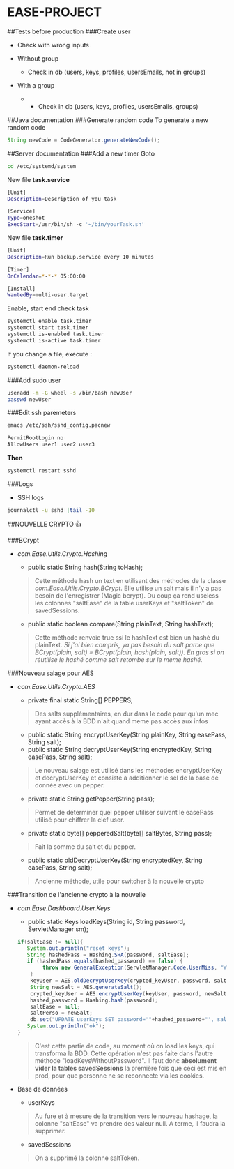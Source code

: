 # EASE-PROJECT

##Tests before production
###Create user
* Check with wrong inputs
* Without group
  * Check in db (users, keys, profiles, usersEmails, not in groups)

* With a group
  * * Check in db (users, keys, profiles, usersEmails, groups)

##Java documentation
###Generate random code
To generate a new random code
```java
String newCode = CodeGenerator.generateNewCode();
```

##Server documentation
###Add a new timer
Goto
```bash
cd /etc/systemd/system
```

New file **task.service**
```bash
[Unit]
Description=Description of you task

[Service]
Type=oneshot
ExecStart=/usr/bin/sh -c '~/bin/yourTask.sh'
```

New file **task.timer**
```bash
[Unit]
Description=Run backup.service every 10 minutes

[Timer]
OnCalendar=*-*-* 05:00:00

[Install]
WantedBy=multi-user.target
```
Enable, start end check task
```bash
systemctl enable task.timer
systemctl start task.timer
systemctl is-enabled task.timer
systemctl is-active task.timer
```
If you change a file, execute :
```bash
systemctl daemon-reload
```

###Add sudo user
```bash
useradd -m -G wheel -s /bin/bash newUser
passwd newUser
```

###Edit ssh paremeters
```bash
emacs /etc/ssh/sshd_config.pacnew

PermitRootLogin no
AllowUsers user1 user2 user3
```
**Then**
```bash
systemctl restart sshd
```

###Logs
* SSH logs
```bash
journalctl -u sshd |tail -10
```

##NOUVELLE CRYPTO :+1:

###BCrypt
* *com.Ease.Utils.Crypto.Hashing*
    * public static String hash(String toHash);
    
    > Cette méthode hash un text en utilisant des méthodes de la classe *com.Ease.Utils.Crypto.BCrypt*. Elle utilise un salt mais il n'y a pas besoin de l'enregistrer (Magic bcrypt). Du coup ça rend useless les colonnes "saltEase" de la table userKeys et "saltToken" de savedSessions.
    
    * public static boolean compare(String plainText, String hashText);
    
    > Cette méthode renvoie true ssi le hashText est bien un hashé du plainText. _Si j'ai bien compris, ya pas besoin du salt parce que BCrypt(plain, salt) = BCrypt(plain, hash(plain, salt)). En gros si on réutilise le hashé comme salt retombe sur le meme hashé._

###Nouveau salage pour AES
* *com.Ease.Utils.Crypto.AES*
    * private final static String[] PEPPERS;
    
    > Des salts supplémentaires, en dur dans le code pour qu'un mec ayant accès à la BDD n'ait quand meme pas accès aux infos
    
    * public static String encryptUserKey(String plainKey, String easePass, String salt);
    * public static String decryptUserKey(String encryptedKey, String easePass, String salt);
    
    > Le nouveau salage est utilisé dans les méthodes encryptUserKey et decryptUserKey et consiste à additionner le sel de la base de donnée avec un pepper.
    
    * private static String getPepper(String pass);
    
    > Permet de déterminer quel pepper utiliser suivant le easePass utilisé pour chiffrer la clef user.
    
    * private static byte[] pepperedSalt(byte[] saltBytes, String pass);
    
    > Fait la somme du salt et du pepper.
    
    * public static oldDecryptUserKey(String encryptedKey, String easePass, String salt);
    
    > Ancienne méthode, utile pour switcher à la nouvelle crypto
    
###Transition de l'ancienne crypto à la nouvelle
* *com.Ease.Dashboard.User.Keys*
    * public static Keys loadKeys(String id, String password, ServletManager sm);
    ```java
    if(saltEase != null){
	   System.out.println("reset keys");
       String hashedPass = Hashing.SHA(password, saltEase);
       if (hashedPass.equals(hashed_password) == false) {
            throw new GeneralException(ServletManager.Code.UserMiss, "Wrong email or password.");
        }
		keyUser = AES.oldDecryptUserKey(crypted_keyUser, password, saltPerso);
		String newSalt = AES.generateSalt();
		crypted_keyUser = AES.encryptUserKey(keyUser, password, newSalt);
		hashed_password = Hashing.hash(password);
		saltEase = null;
		saltPerso = newSalt;
        db.set("UPDATE userKeys SET password='"+hashed_password+"', saltEase=null, saltPerso='"+newSalt+"', keyUser='"+crypted_keyUser+"' WHERE id="+id+";");
	   System.out.println("ok");
    }
    ```
    > C'est cette partie de code, au moment où on load les keys, qui transforma la BDD. Cette opération n'est pas faite dans l'autre méthode "loadKeysWithoutPassword". Il faut donc **absolument vider la tables savedSessions** la première fois que ceci est mis en prod, pour que personne ne se reconnecte via les cookies.
* Base de données
    * userKeys
    
    > Au fure et à mesure de la transition vers le nouveau hashage, la colonne "saltEase" va prendre des valeur null. A terme, il faudra la supprimer.
    
    * savedSessions
    
    > On a supprimé la colonne saltToken.
    